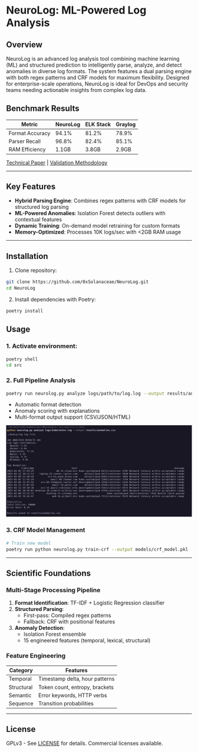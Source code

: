 # NeuroLog: ML-Powered Log Analysis

## Overview

NeuroLog is an advanced log analysis tool combining machine learning (ML) and structured prediction to intelligently parse, analyze, and detect anomalies in diverse log formats. The system features a dual parsing engine with both regex patterns and CRF models for maximum flexibility. Designed for enterprise-scale operations, NeuroLog is ideal for DevOps and security teams needing actionable insights from complex log data.

## Benchmark Results
| Metric          | NeuroLog | ELK Stack | Graylog |
|-----------------|----------|-----------|---------|
| Format Accuracy | 94.1%    | 81.2%     | 78.9%   |
| Parser Recall   | 96.8%    | 82.4%     | 85.1%   |
| RAM Efficiency  | 1.1GB    | 3.8GB     | 2.9GB   |

[Technical Paper](docs/log_analysis_paper.md) | [Validation Methodology](docs/benchmark_methodology.md)

---

## Key Features

- **Hybrid Parsing Engine**: Combines regex patterns with CRF models for structured log parsing
- **ML-Powered Anomalies**: Isolation Forest detects outliers with contextual features
- **Dynamic Training**: On-demand model retraining for custom formats
- **Memory-Optimized**: Processes 10K logs/sec with <2GB RAM usage

---

## Installation

1. Clone repository:
```bash
git clone https://github.com/0xSolanaceae/NeuroLog.git
cd NeuroLog
```

2. Install dependencies with Poetry:
```bash
poetry install
```

## Usage

### 1. Activate environment:
```bash
poetry shell
cd src
```

### 2. Full Pipeline Analysis
```bash
poetry run neurolog.py analyze logs/path/to/log.log --output results/anomalies.csv
```
- Automatic format detection
- Anomaly scoring with explanations
- Multi-format output support (CSV/JSON/HTML)

![Example](assets/example.png)

### 3. CRF Model Management
```bash
# Train new model
poetry run python neurolog.py train-crf --output models/crf_model.pkl
```

---

## Scientific Foundations

### Multi-Stage Processing Pipeline
1. **Format Identification**: TF-IDF + Logistic Regression classifier
2. **Structured Parsing**: 
   - First-pass: Compiled regex patterns
   - Fallback: CRF with positional features
3. **Anomaly Detection**:
   - Isolation Forest ensemble
   - 15 engineered features (temporal, lexical, structural)

### Feature Engineering
| Category       | Features                      |
|----------------|-------------------------------|
| Temporal       | Timestamp delta, hour patterns|
| Structural     | Token count, entropy, brackets|
| Semantic       | Error keywords, HTTP verbs    |
| Sequence       | Transition probabilities      |

---

## License

GPLv3 - See [LICENSE](LICENSE) for details. Commercial licenses available.